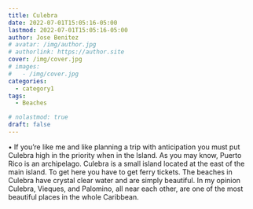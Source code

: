 ```yaml
---
title: Culebra
date: 2022-07-01T15:05:16-05:00
lastmod: 2022-07-01T15:05:16-05:00
author: Jose Benitez
# avatar: /img/author.jpg
# authorlink: https://author.site
cover: /img/cover.jpg
# images:
#   - /img/cover.jpg
categories:
  - category1
tags:
  - Beaches

# nolastmod: true
draft: false
---
```



•	If you’re like me and like planning a trip with anticipation you must put Culebra high in the priority when in the Island. As you may know, Puerto Rico is an archipelago. Culebra is a small island located at the east of the main island. To get here you have to get ferry tickets. The beaches in Culebra have crystal clear water and are simply beautiful. In my opinion Culebra, Vieques, and Palomino, all near each other, are one of the most beautiful places in the whole Caribbean.
